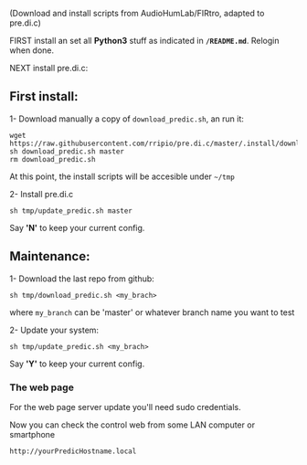 (Download and install scripts from AudioHumLab/FIRtro, adapted to pre.di.c)


FIRST install an set all **Python3** stuff as indicated in **`/README.md`**. Relogin when done.

NEXT install pre.di.c:


## First install:

1- Download manually a copy of `download_predic.sh`, an run it:

```
wget https://raw.githubusercontent.com/rripio/pre.di.c/master/.install/download_predic.sh
sh download_predic.sh master
rm download_predic.sh
```

At this point, the install scripts will be accesible under `~/tmp`

2- Install pre.di.c

`sh tmp/update_predic.sh master`

Say **'N'** to keep your current config.

## Maintenance:
 
1- Download the last repo from github:

`sh tmp/download_predic.sh <my_brach>`

where `my_branch` can be 'master' or whatever branch name you want to test

2- Update your system:

`sh tmp/update_predic.sh <my_brach>`

Say **'Y'** to keep your current config.


### The web page

For the web page server update you'll need sudo credentials.

Now you can check the control web from some LAN computer or smartphone

    http://yourPredicHostname.local


